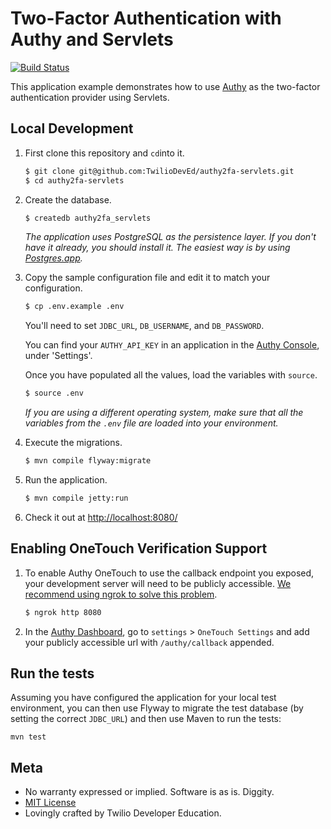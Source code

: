 # Two-Factor Authentication with Authy and Servlets

[![Build Status](https://travis-ci.org/TwilioDevEd/authy2fa-servlets.svg?branch=master)](https://travis-ci.org/TwilioDevEd/authy2fa-servlets)

This application example demonstrates how to use [Authy](http://www.authy.com)
as the two-factor authentication provider using Servlets.

## Local Development

1. First clone this repository and `cd`into it.

   ```bash
   $ git clone git@github.com:TwilioDevEd/authy2fa-servlets.git
   $ cd authy2fa-servlets
   ```

1. Create the database.

   ```bash
   $ createdb authy2fa_servlets
   ```

   _The application uses PostgreSQL as the persistence layer. If you
   don't have it already, you should install it. The easiest way is by
   using [Postgres.app](http://postgresapp.com/)._

1. Copy the sample configuration file and edit it to match your configuration.

    ```bash
    $ cp .env.example .env
    ```

   You'll need to set `JDBC_URL`, `DB_USERNAME`, and `DB_PASSWORD`.

   You can find your `AUTHY_API_KEY` in an application in the
   [Authy Console](https://www.twilio.com/console/authy/applications), under 
   'Settings'.

   Once you have populated all the values, load the variables with `source`.

    ```bash
    $ source .env
    ```

    _If you are using a different operating system, make sure that all the variables
     from the `.env` file are loaded into your environment._

1. Execute the migrations.

   ```bash
   $ mvn compile flyway:migrate
   ```

1. Run the application.
   ```bash
   $ mvn compile jetty:run
   ```

1. Check it out at [http://localhost:8080/](http://localhost:8080/)

## Enabling OneTouch Verification Support

1. To enable Authy OneTouch to use the callback endpoint you exposed,
your development server will need to be publicly accessible.
 [We recommend using ngrok to solve this problem](//www.twilio.com/blog/2015/09/6-awesome-reasons-to-use-ngrok-when-testing-webhooks.html).

   ```bash
   $ ngrok http 8080
   ```

1. In the [Authy Dashboard](https://dashboard.authy.com/), go to `settings` > `OneTouch Settings`
 and add your publicly accessible url with `/authy/callback` appended.

## Run the tests

Assuming you have configured the application for your local test
environment, you can then use Flyway to migrate the test database
(by setting the correct `JDBC_URL`) and then use Maven
to run the tests:

```
mvn test
```

## Meta

* No warranty expressed or implied. Software is as is. Diggity.
* [MIT License](http://www.opensource.org/licenses/mit-license.html)
* Lovingly crafted by Twilio Developer Education.
